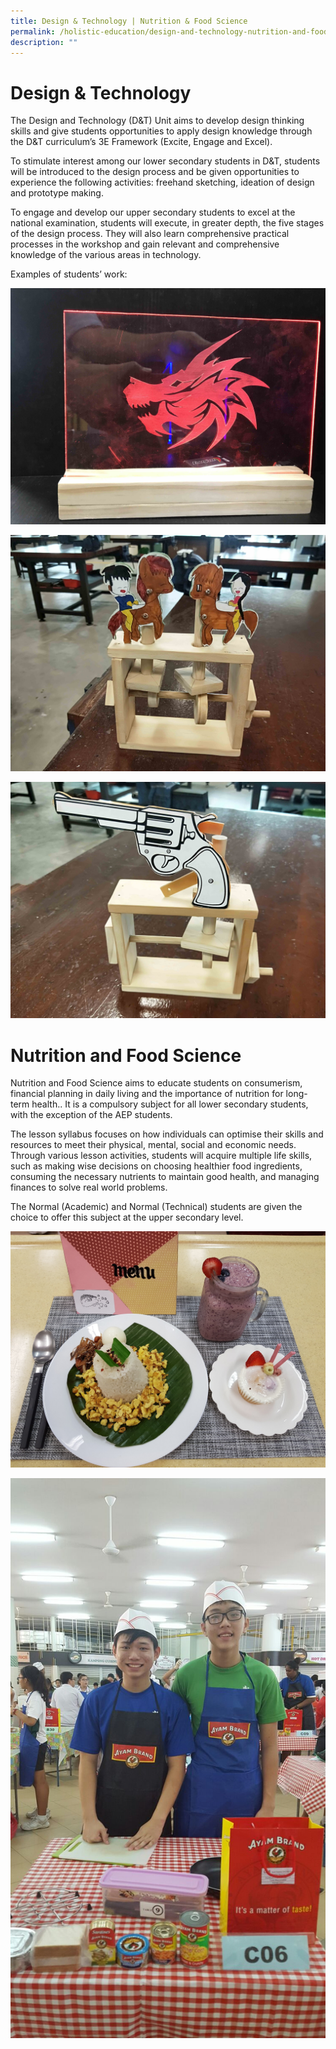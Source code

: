 ```yaml
---
title: Design & Technology | Nutrition & Food Science
permalink: /holistic-education/design-and-technology-nutrition-and-food-science/
description: ""
---
```

# Design & Technology
  
The Design and Technology (D&T) Unit aims to develop design thinking skills and give students opportunities to apply design knowledge through the D&T curriculum’s 3E Framework (Excite, Engage and Excel).  
  
To stimulate interest among our lower secondary students in D&T, students will be introduced to the design process and be given opportunities to experience the following activities: freehand sketching, ideation of design and prototype making.  
  
To engage and develop our upper secondary students to excel at the national examination, students will execute, in greater depth, the five stages of the design process. They will also learn comprehensive practical processes in the workshop and gain relevant and comprehensive knowledge of the various areas in technology.  
  
Examples of students’ work:  
  
![](/images/DNT%201.jpeg) 

![](/images/DNT%202.jpeg)

![](/images/DNT%203.jpeg)

# Nutrition and Food Science

  
Nutrition and Food Science aims to educate students on consumerism, financial planning in daily living and the importance of nutrition for long-term health.. It is a compulsory subject for all lower secondary students, with the exception of the AEP students.  
  
The lesson syllabus focuses on how individuals can optimise their skills and resources to meet their physical, mental, social and economic needs. Through various lesson activities, students will acquire multiple life skills, such as making wise decisions on choosing healthier food ingredients, consuming the necessary nutrients to maintain good health, and managing finances to solve real world problems.  
  
The Normal (Academic) and Normal (Technical) students are given the choice to offer this subject at the upper secondary level.  
  

![](/images/FS%201.jpeg)

![](/images/FS%202.jpeg)